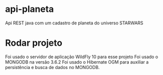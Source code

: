 # api-planeta
Api REST java com um cadastro de planeta do universo STARWARS

# Rodar projeto
Foi usado o servidor de aplicação WildFly 10 para esse projeto
Foi usado o MONGODB na versão 3.6.2
Foi usado o Hibernate OGM para auxiliar a persistência e busca de dados no MONGODB.
